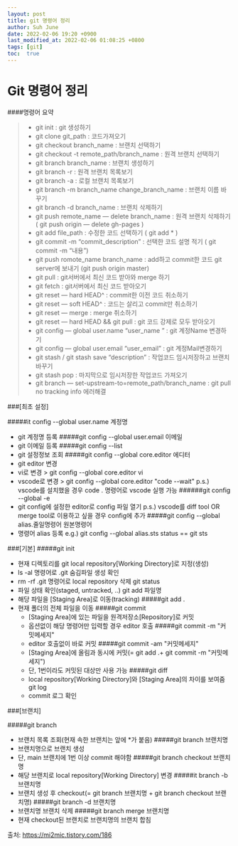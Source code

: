 ```yaml
---
layout: post
title: git 명령어 정리
author: Suh June
date: 2022-02-06 19:20 +0900
last_modified_at: 2022-02-06 01:08:25 +0800
tags: [git]
toc:  true
---
```


Git 명령어 정리
===
####명령어 요약
>- git init : git 생성하기
>- git clone git_path : 코드가져오기
>- git checkout branch_name : 브랜치 선택하기
>- git checkout -t remote_path/branch_name : 원격 브랜치 선택하기
>- git branch branch_name : 브랜치 생성하기
>- git branch -r : 원격 브랜치 목록보기
>- git branch -a : 로컬 브랜치 목록보기
>- git branch -m branch_name change_branch_name : 브랜치 이름 바꾸기
>- git branch -d branch_name : 브랜치 삭제하기
>- git push remote_name — delete branch_name : 원격 브랜치 삭제하기 ( git push origin — delete gh-pages )
>- git add file_path : 수정한 코드 선택하기 ( git add * )
>- git commit -m “commit_description” : 선택한 코드 설명 적기 ( git commit -m “내용”)
>- git push romote_name branch_name : add하고 commit한 코드 git server에 보내기 (git push origin master)
>- git pull : git서버에서 최신 코드 받아와 merge 하기
>- git fetch : git서버에서 최신 코드 받아오기
>- git reset — hard HEAD^ : commit한 이전 코드 취소하기
>- git reset — soft HEAD^ : 코드는 살리고 commit만 취소하기
>- git reset — merge : merge 취소하기
>- git reset — hard HEAD && git pull : git 코드 강제로 모두 받아오기
>- git config — global user.name “user_name ” : git 계정Name 변경하기
>- git config — global user.email “user_email” : git 계정Mail변경하기
>- git stash / git stash save “description” : 작업코드 임시저장하고 브랜치 바꾸기
>- git stash pop : 마지막으로 임시저장한 작업코드 가져오기
>- git branch — set-upstream-to=remote_path/branch_name : git pull no tracking info 에러해결

###[최초 설정]

#####it config --global user.name 계정명
  - git 계정명 등록
#####git config --global user.email 이메일
  - git 이메일 등록
#####git config --list
  - git 설정정보 조회
#####git config --global core.editor 에디터
  - git editor 변경
  - vi로 변경 > git config --global core.editor vi
  - vscode로 변경 > git config --global core.editor "code --wait"
  p.s.) vscode를 설치했을 경우 code . 명령어로 vscode 실행 가능
######git config --global -e
  - git config에 설정한 editor로 config 파일 열기
  p.s.) vscode를 diff tool OR merge tool로 이용하고 싶을 경우 config에 추가
#####git config --global alias.줄일명령어 원본명령어
  - 명령어 alias 등록
  e.g.) git config --global alias.sts status == git sts

###[기본]
#####git init
- 현재 디렉토리를 git local repository[Working Directory]로 지정(생성)  
- ls -al 명령어로 .git 숨김파일 생성 확인
- rm -rf .git 명령어로 local repository 삭제
git status
- 파일 상태 확인(staged, untracked, ..)
git add 파일명
- 해당 파일을 [Staging Area]로 이동(tracking)
#####git add .
- 현재 폴더의 전체 파일을 이동
#####git commit
  - [Staging Area]에 있는 파일을 원격저장소[Repository]로 커밋
  - 옵션없이 해당 명령어만 입력할 경우 editor 호출
#####git commit -m "커밋메세지"
  - editor 호출없이 바로 커밋
#####git commit -am "커밋메세지"
  - [Staging Area]에 올림과 동시에 커밋(= git add .+ git commit -m "커밋메세지")
  - 단, 1번이라도 커밋된 대상만 사용 가능
#####git diff
  - local repository[Working Directory]와 [Staging Area]의 차이를 보여줌
git log
  - commit 로그 확인

###[브랜치]

#####git branch
  - 브랜치 목록 조회(현재 속한 브랜치는 앞에 *가 붙음)
#####git branch 브랜치명
  - 브랜치명으로 브랜치 생성
  - 단, main 브랜치에 1번 이상 commit 해야함
#####git branch checkout 브랜치명
  - 해당 브랜치로 local repository[Working Directory] 변경
#####it branch -b 브랜치명
  - 브랜치 생성 후 checkout(= git branch 브랜치명 + git branch checkout 브랜치명)
#####git branch -d 브랜치명
  - 브랜치명 브랜치 삭제
#####git branch merge 브랜치명
  - 현재 checkout된 브랜치로 브랜치명의 브랜치 합침





출처: https://mi2mic.tistory.com/186 